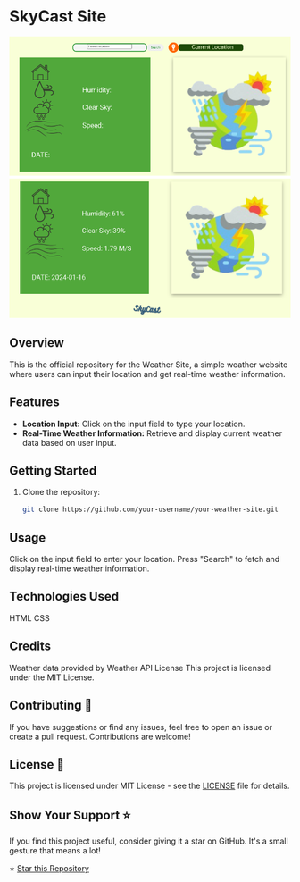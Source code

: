 # SkyCast Site

![Weather Site](assets/sky.png)

## Overview

This is the official repository for the Weather Site, a simple weather website where users can input their location and get real-time weather information.

## Features

- **Location Input:** Click on the input field to type your location.
- **Real-Time Weather Information:** Retrieve and display current weather data based on user input.

## Getting Started

1. Clone the repository:

   ```bash
   git clone https://github.com/your-username/your-weather-site.git

## Usage
Click on the input field to enter your location.
Press "Search" to fetch and display real-time weather information.

## Technologies Used
HTML
CSS

## Credits
Weather data provided by Weather API
License
This project is licensed under the MIT License.

## Contributing 🤝

If you have suggestions or find any issues, feel free to open an issue or create a pull request. Contributions are welcome!

## License 📄

This project is licensed under MIT License - see the [LICENSE](LICENSE) file for details.

## Show Your Support ⭐

If you find this project useful, consider giving it a star on GitHub. It's a small gesture that means a lot!

⭐ [Star this Repository](https://github.com/maltsh/Weather-Site)

